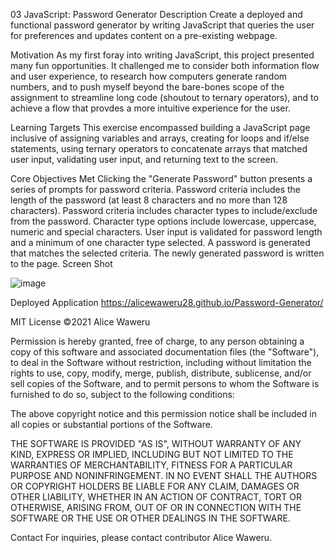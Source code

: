 03 JavaScript: Password Generator
Description
Create a deployed and functional password generator by writing JavaScript that queries the user for preferences and updates content on a pre-existing webpage.

Motivation
As my first foray into writing JavaScript, this project presented many fun opportunities. It challenged me to consider both information flow and user experience, to research how computers generate random numbers, and to push myself beyond the bare-bones scope of the assignment to streamline long code (shoutout to ternary operators), and to achieve a flow that provdes a more intuitive experience for the user.

Learning Targets
This exercise encompassed building a JavaScript page inclusive of assigning variables and arrays, creating for loops and if/else statements, using ternary operators to concatenate arrays that matched user input, validating user input, and returning text to the screen.

Core Objectives Met
Clicking the "Generate Password" button presents a series of prompts for password criteria.
Password criteria includes the length of the password (at least 8 characters and no more than 128 characters).
Password criteria includes character types to include/exclude from the password.
Character type options include lowercase, uppercase, numeric and special characters.
User input is validated for password length and a minimum of one character type selected.
A password is generated that matches the selected criteria.
The newly generated password is written to the page.
Screen Shot


![image](https://user-images.githubusercontent.com/80792502/123500248-8d562600-d5f1-11eb-925f-a85d12844551.png)



Deployed Application
https://alicewaweru28.github.io/Password-Generator/

MIT License
©2021 Alice Waweru

Permission is hereby granted, free of charge, to any person obtaining a copy of this software and associated documentation files (the "Software"), to deal in the Software without restriction, including without limitation the rights to use, copy, modify, merge, publish, distribute, sublicense, and/or sell copies of the Software, and to permit persons to whom the Software is furnished to do so, subject to the following conditions:

The above copyright notice and this permission notice shall be included in all copies or substantial portions of the Software.

THE SOFTWARE IS PROVIDED "AS IS", WITHOUT WARRANTY OF ANY KIND, EXPRESS OR IMPLIED, INCLUDING BUT NOT LIMITED TO THE WARRANTIES OF MERCHANTABILITY, FITNESS FOR A PARTICULAR PURPOSE AND NONINFRINGEMENT. IN NO EVENT SHALL THE AUTHORS OR COPYRIGHT HOLDERS BE LIABLE FOR ANY CLAIM, DAMAGES OR OTHER LIABILITY, WHETHER IN AN ACTION OF CONTRACT, TORT OR OTHERWISE, ARISING FROM, OUT OF OR IN CONNECTION WITH THE SOFTWARE OR THE USE OR OTHER DEALINGS IN THE SOFTWARE.

Contact
For inquiries, please contact contributor Alice Waweru.
